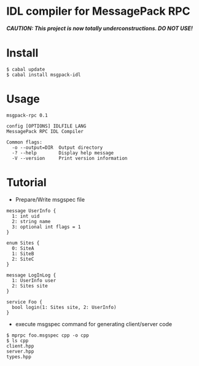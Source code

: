 IDL compiler for MessagePack RPC
================================

***CAUTION: This project is now totally underconstructions. DO NOT USE!***

# Install

~~~ {.bash}
$ cabal update
$ cabal install msgpack-idl
~~~

# Usage

~~~
msgpack-rpc 0.1

config [OPTIONS] IDLFILE LANG
MessagePack RPC IDL Compiler
  
Common flags:
  -o --output=DIR  Output directory
  -? --help        Display help message
  -V --version     Print version information
~~~

# Tutorial

* Prepare/Write msgspec file

~~~
message UserInfo {
  1: int uid
  2: string name
  3: optional int flags = 1
}

enum Sites {
  0: SiteA
  1: SiteB
  2: SiteC
}

message LogInLog {
  1: UserInfo user
  2: Sites site
}

service Foo {
  bool login(1: Sites site, 2: UserInfo)
}
~~~

* execute msgspec command for generating client/server code

~~~ {.bash}
$ mprpc foo.msgspec cpp -o cpp
$ ls cpp
client.hpp
server.hpp
types.hpp
~~~
